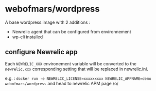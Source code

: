 # webofmars/wordpress

A base wordpress image with 2 additions :

* Newrelic agent that can be configured from environnement
* wp-cli installed

## configure Newrelic app

Each `NEWRELIC_XXX` environement variable will be converted to the `newrelic.xxx` corresponding setting that will be replaced in newrelic.ini.

e.g. : `docker run -e NEWRELIC_LICENSE=xxxxxxxxx NEWRELIC_APPNAME=demo webofmars/wordpress` and head to newrelic APM page \o/